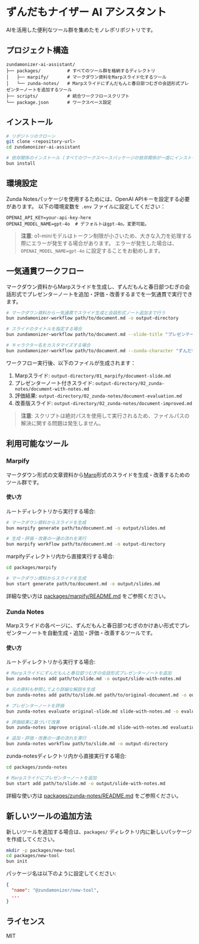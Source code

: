 # ずんだもナイザー AI アシスタント

AIを活用した便利なツール群を集めたモノレポリポジトリです。

## プロジェクト構造

```
zundamonizer-ai-assistant/
├── packages/          # すべてのツール群を格納するディレクトリ
│   ├── marpify/       # マークダウン資料をMarpスライド化するツール
│   └── zunda-notes/   # Marpスライドにずんだもんと春日部つむぎの会話形式プレゼンターノートを追加するツール
├── scripts/           # 統合ワークフロースクリプト
└── package.json       # ワークスペース設定
```

## インストール

```bash
# リポジトリのクローン
git clone <repository-url>
cd zundamonizer-ai-assistant

# 依存関係のインストール (すべてのワークスペースパッケージの依存関係が一度にインストールされます)
bun install
```

## 環境設定

Zunda Notesパッケージを使用するためには、OpenAI APIキーを設定する必要があります。
以下の環境変数を `.env` ファイルに設定してください：

```
OPENAI_API_KEY=your-api-key-here
OPENAI_MODEL_NAME=gpt-4o  # デフォルトはgpt-4o。変更可能。
```

> **注意**: o1-miniモデルはトークン制限が小さいため、大きな入力を処理する際にエラーが発生する場合があります。
> エラーが発生した場合は、`OPENAI_MODEL_NAME=gpt-4o` に設定することをお勧めします。

## 一気通貫ワークフロー

マークダウン資料からMarpスライドを生成し、ずんだもんと春日部つむぎの会話形式でプレゼンターノートを追加・評価・改善するまでを一気通貫で実行できます。

```bash
# マークダウン資料から一気通貫でスライド生成と会話形式ノート追加まで行う
bun zundamonizer-workflow path/to/document.md -o output-directory

# スライドのタイトルを指定する場合
bun zundamonizer-workflow path/to/document.md --slide-title "プレゼンテーションのタイトル" -o output-directory

# キャラクター名をカスタマイズする場合
bun zundamonizer-workflow path/to/document.md --zunda-character "ずんだもん" --tsumugi-character "春日部つむぎ" -o output-directory
```

ワークフロー実行後、以下のファイルが生成されます：
1. Marpスライド: `output-directory/01_marpify/document-slide.md`
2. プレゼンターノート付きスライド: `output-directory/02_zunda-notes/document-with-notes.md`
3. 評価結果: `output-directory/02_zunda-notes/document-evaluation.md`
4. 改善版スライド: `output-directory/02_zunda-notes/document-improved.md`

> **注意**: スクリプトは絶対パスを使用して実行されるため、ファイルパスの解決に関する問題は発生しません。

## 利用可能なツール

### Marpify

マークダウン形式の文章資料から[Marp](https://marp.app/)形式のスライドを生成・改善するためのツール群です。

#### 使い方

ルートディレクトリから実行する場合:

```bash
# マークダウン資料からスライドを生成
bun marpify generate path/to/document.md -o output/slides.md

# 生成・評価・改善の一連の流れを実行
bun marpify workflow path/to/document.md -o output-directory
```

marpifyディレクトリ内から直接実行する場合:

```bash
cd packages/marpify

# マークダウン資料からスライドを生成
bun start generate path/to/document.md -o output/slides.md
```

詳細な使い方は [packages/marpify/README.md](packages/marpify/README.md) をご参照ください。

### Zunda Notes

Marpスライドの各ページに、ずんだもんと春日部つむぎのかけあい形式でプレゼンターノートを自動生成・追加・評価・改善するツールです。

#### 使い方

ルートディレクトリから実行する場合:

```bash
# Marpスライドにずんだもんと春日部つむぎの会話形式プレゼンターノートを追加
bun zunda-notes add path/to/slide.md -o output/slide-with-notes.md

# 元の資料も参照してより詳細な解説を生成
bun zunda-notes add path/to/slide.md path/to/original-document.md -o output/slide-with-notes.md

# プレゼンターノートを評価
bun zunda-notes evaluate original-slide.md slide-with-notes.md -o evaluation.md

# 評価結果に基づいて改善
bun zunda-notes improve original-slide.md slide-with-notes.md evaluation.md -o improved-slide.md

# 追加・評価・改善の一連の流れを実行
bun zunda-notes workflow path/to/slide.md -o output-directory
```

zunda-notesディレクトリ内から直接実行する場合:

```bash
cd packages/zunda-notes

# Marpスライドにプレゼンターノートを追加
bun start add path/to/slide.md -o output/slide-with-notes.md
```

詳細な使い方は [packages/zunda-notes/README.md](packages/zunda-notes/README.md) をご参照ください。

## 新しいツールの追加方法

新しいツールを追加する場合は、`packages/` ディレクトリ内に新しいパッケージを作成してください。

```bash
mkdir -p packages/new-tool
cd packages/new-tool
bun init
```

パッケージ名は以下のように設定してください:

```json
{
  "name": "@zundamonizer/new-tool",
  ...
}
```

## ライセンス

MIT
